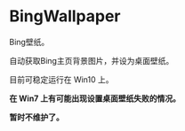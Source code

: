 # BingWallpaper
Bing壁纸。

自动获取Bing主页背景图片，并设为桌面壁纸。

目前可稳定运行在 Win10 上。

**在 Win7 上有可能出现设置桌面壁纸失败的情况。**

**暂时不维护了。**
